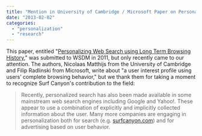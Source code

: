 ```yaml
---
title: "Mention in University of Cambridge / Microsoft Paper on Personalization"
date: "2013-02-02"
categories: 
  - "personalization"
  - "research"
---
```


This paper, entitled "[Personalizing Web Search using Long Term Browsing History](http://www.academia.edu/735799/Personalizing_Web_Search_using_Long_Term_Browsing_History "Personalizing Web Search using Long Term Browsing History")," was submitted to WSDM in 2011, but only recently came to our attention. The authors, Nicolaas Matthijs from the University of Cambridge and Filip Radlinski from Microsoft, write about "a user interest profile using users’ complete browsing behavior," but we thank them for taking a moment to recognize Surf Canyon's contribution to the field:

> Recently, personalized search has also been made available in some mainstream web search engines including Google and Yahoo!. These appear to use a combination of explicitly and implicitly collected information about the user. Many more companies are engaging in personalization both for search (e.g. [surfcanyon.com](http://www.surfcanyon.com "Surf Canyon")) and for advertising based on user behavior.

